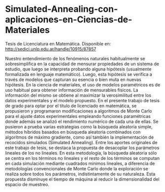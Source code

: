 # Simulated-Annealing-con-aplicaciones-en-Ciencias-de-Materiales

Tesis de Licenciatura en Matemática.
Disponible en: http://sedici.unlp.edu.ar/handle/10915/87857

Nuestro entendimiento de los fenómenos naturales habitualmente se sobresimplifica en la capacidad de mensurar propiedades de un sistema de estudio, que luego se interpreta probando alguna hipótesis (usualmente formalizada en lenguaje matemático). Luego, esta hipótesis se verifica a través de modelos que capturan su esencia o bien muta en nuevas hipótesis.
En la ciencia de materiales, el uso de modelos paramétricos es de uso habitual para obtener información de mensurables físicos. La información del mismo se obtiene al maximizar la verosimilitud entre los datos experimentales y el modelo propuesto.
En el presente trabajo de tesis de grado para optar por el título de licenciado en matemática, se propusieron y programaron modificaciones a algoritmos de Monte Carlo para el ajuste datos experimentales empleando funciones paramétricas donde además se analizó el rendimiento numérico de cada una de ellas. Se pusieron a prueba varias estrategias como la búsqueda aleatoria simple, métodos híbridos basados en búsqueda aleatoria combinados con algoritmos de máximo gradiente, como así también la implementación de recocidos simulados (Simulated Annealing).
Entre los aportes originales de este trabajo de tesis, se destaca la propuesta de desacoplar los parámetros lineales de los no lineales. En esta metodología, la búsqueda aleatoria sólo se centra en los términos no lineales y el resto de los términos se computan en cada simulación mediante cuadrados mínimos lineales, a diferencia de metodologías convencionales de Monte Carlo donde la exploración se realiza sobre todos los parámetros, indistintamente de su naturaleza. Esta propuesta disminuye el tiempo de máquina al reducir la dimensionalidad del espacio de muestreo.
